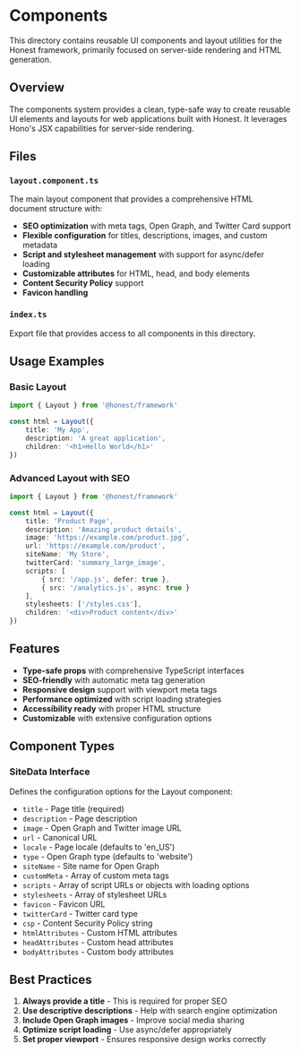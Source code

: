 # Components

This directory contains reusable UI components and layout utilities for the Honest framework, primarily focused on
server-side rendering and HTML generation.

## Overview

The components system provides a clean, type-safe way to create reusable UI elements and layouts for web applications
built with Honest. It leverages Hono's JSX capabilities for server-side rendering.

## Files

### `layout.component.ts`

The main layout component that provides a comprehensive HTML document structure with:

- **SEO optimization** with meta tags, Open Graph, and Twitter Card support
- **Flexible configuration** for titles, descriptions, images, and custom metadata
- **Script and stylesheet management** with support for async/defer loading
- **Customizable attributes** for HTML, head, and body elements
- **Content Security Policy** support
- **Favicon handling**

### `index.ts`

Export file that provides access to all components in this directory.

## Usage Examples

### Basic Layout

```typescript
import { Layout } from '@honest/framework'

const html = Layout({
	title: 'My App',
	description: 'A great application',
	children: '<h1>Hello World</h1>'
})
```

### Advanced Layout with SEO

```typescript
import { Layout } from '@honest/framework'

const html = Layout({
	title: 'Product Page',
	description: 'Amazing product details',
	image: 'https://example.com/product.jpg',
	url: 'https://example.com/product',
	siteName: 'My Store',
	twitterCard: 'summary_large_image',
	scripts: [
		{ src: '/app.js', defer: true },
		{ src: '/analytics.js', async: true }
	],
	stylesheets: ['/styles.css'],
	children: '<div>Product content</div>'
})
```

## Features

- **Type-safe props** with comprehensive TypeScript interfaces
- **SEO-friendly** with automatic meta tag generation
- **Responsive design** support with viewport meta tags
- **Performance optimized** with script loading strategies
- **Accessibility ready** with proper HTML structure
- **Customizable** with extensive configuration options

## Component Types

### SiteData Interface

Defines the configuration options for the Layout component:

- `title` - Page title (required)
- `description` - Page description
- `image` - Open Graph and Twitter image URL
- `url` - Canonical URL
- `locale` - Page locale (defaults to 'en_US')
- `type` - Open Graph type (defaults to 'website')
- `siteName` - Site name for Open Graph
- `customMeta` - Array of custom meta tags
- `scripts` - Array of script URLs or objects with loading options
- `stylesheets` - Array of stylesheet URLs
- `favicon` - Favicon URL
- `twitterCard` - Twitter card type
- `csp` - Content Security Policy string
- `htmlAttributes` - Custom HTML attributes
- `headAttributes` - Custom head attributes
- `bodyAttributes` - Custom body attributes

## Best Practices

1. **Always provide a title** - This is required for proper SEO
2. **Use descriptive descriptions** - Help with search engine optimization
3. **Include Open Graph images** - Improve social media sharing
4. **Optimize script loading** - Use async/defer appropriately
5. **Set proper viewport** - Ensures responsive design works correctly
